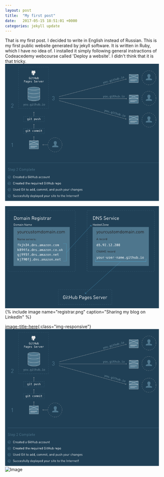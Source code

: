 ```yaml
---
layout: post
title:  "My first post"
date:   2017-05-15 18:51:01 +0000
categories: jekyll update
---
```

That is my first post. I decided to write in English instead of Russian. This is my first public website generated by jekyll software. It is written in Ruby, which I have no idea of. I installed it simply following general instractions of Codeacedemy webcourse called 'Deploy a website'. I didn't think that it is that tricky.
<img src="https://github.com/Valentinator/valentinator.github.io/blob/master/downloads/Gihub_website.PNG?raw=true">

<img src="https://raw.githubusercontent.com/Valentinator/valentinator.github.io/master/downloads/registrar.PNG">
{% include image name="registrar.png" caption="Sharing my blog on LinkedIn" %}

[image-title-here](https://github.com/Valentinator/valentinator.github.io/blob/master/downloads/registrar.PNG){:class="img-responsive"}
![Bilby Stampede](https://github.com/Valentinator/valentinator.github.io/blob/master/downloads/Gihub_website.PNG?raw=true)
![Image](../blob/master/downloads/registrar.PNG?raw=true)

